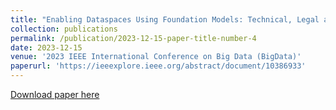 ```yaml
---
title: "Enabling Dataspaces Using Foundation Models: Technical, Legal and Ethical Considerations and Future Trends"
collection: publications
permalink: /publication/2023-12-15-paper-title-number-4
date: 2023-12-15
venue: '2023 IEEE International Conference on Big Data (BigData)'
paperurl: 'https://ieeexplore.ieee.org/abstract/document/10386933'
---
```


[Download paper here](https://drive.google.com/file/d/1pHXlfak9GEc0Z5LBGY3x7HvKhlbvSFla/view)

